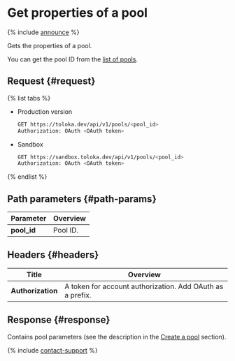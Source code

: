 # Get properties of a pool

{% include [announce](../_includes/announce.md) %}

Gets the properties of a pool.

You can get the pool ID from the [list of pools](get-pool-list.md).

## Request {#request}

{% list tabs %}

- Production version

  ```bash
  GET https://toloka.dev/api/v1/pools/<pool_id>
  Authorization: OAuth <OAuth token>
  ```

- Sandbox

  ```bash
  GET https://sandbox.toloka.dev/api/v1/pools/<pool_id>
  Authorization: OAuth <OAuth token>
  ```

{% endlist %}

## Path parameters {#path-params}

Parameter | Overview
----- | -----
**pool_id** | Pool ID.

## Headers {#headers}

Title | Overview
----- | -----
**Authorization** | A token for account authorization. Add OAuth as a prefix.

## Response {#response}

Contains pool parameters (see the description in the [Create a pool](create-pool.md#response) section).

{% include [contact-support](../../guide/_includes/contact-support.md) %}